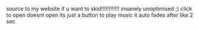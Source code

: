 source to my website if u want to skid!!!!!!!!!!!!
insanely unoptimised ;)
click to open doesnt open its just a button to play music it auto fades after like 2 sec
